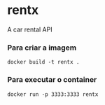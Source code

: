 # rentx

A car rental API

### Para criar a imagem

```
docker build -t rentx .
```

### Para executar o container

```
docker run -p 3333:3333 rentx
```

